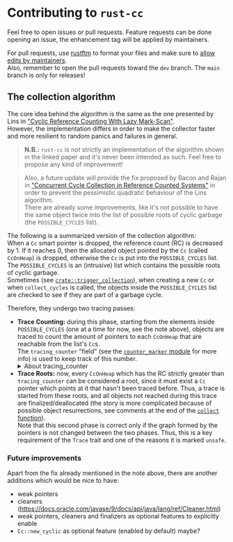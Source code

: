 # Contributing to `rust-cc`

Feel free to open issues or pull requests. Feature requests can be done opening an issue, the enhancement tag will be applied by maintainers.

For pull requests, use [rustftm](https://github.com/rust-lang/rustfmt) to format your files and make sure to
[allow edits by maintainers](https://docs.github.com/en/pull-requests/collaborating-with-pull-requests/working-with-forks/allowing-changes-to-a-pull-request-branch-created-from-a-fork).  
Also, remember to open the pull requests toward the `dev` branch. The `main` branch is only for releases!

## The collection algorithm

The core idea behind the algorithm is the same as the one presented by Lins in ["Cyclic Reference Counting With Lazy Mark-Scan"](https://kar.kent.ac.uk/22347/1/CyclicLin.pdf).  
However, the implementation differs in order to make the collector faster and more resilient to random panics and failures in general.

> **N.B.:** `rust-cc` is *not* strictly an implementation of the algorithm shown in the linked paper and it's never been
> intended as such. Feel free to propose any kind of improvement!

> Also, a future update will provide the fix proposed by Bacon and Rajan in
> ["Concurrent Cycle Collection in Reference Counted Systems"](https://pages.cs.wisc.edu/~cymen/misc/interests/Bacon01Concurrent.pdf)
> in order to prevent the pessimistic quadratic behaviour of the Lins algorithm.  
> There are already some improvements, like it's not possible to have the same object twice into the list of possible
> roots of cyclic garbage (the `POSSIBLE_CYCLES` list).

The following is a summarized version of the collection algorithm:  
When a `Cc` smart pointer is dropped, the reference count (RC) is decreased by 1. If it reaches 0, then the allocated
object pointed by the `Cc` (called `CcOnHeap`) is dropped, otherwise the `Cc` is put into the `POSSIBLE_CYCLES` list.  
The `POSSIBLE_CYCLES` is an (intrusive) list which contains the possible roots of cyclic garbage.  
Sometimes (see [`crate::trigger_collection`](./src/lib.rs)), when creating a new `Cc` or when `collect_cycles` is called,
the objects inside the `POSSIBLE_CYCLES` list are checked to see if they are part of a garbage cycle.

Therefore, they undergo two tracing passes:
- **Trace Counting:** during this phase, starting from the elements inside `POSSIBLE_CYCLES` (one at a time for now, see the note above),
  objects are traced to count the amount of pointers to each `CcOnHeap` that are reachable from the list's `Cc`s.  
  The `tracing_counter` "field" (see the [`counter_marker` module](./src/counter_marker.rs) for more info) is used to keep track of this number.
  <details>
  <summary>About tracing_counter</summary>
  <p>In the paper, Lins decrements the RC itself instead of using another counter. However, if during tracing there was a panic,
     it would be hard for `rust-cc` to restore the RC correctly. This is the reason for the choice of having another counter.
     The invariant regarding this second counter is that it must always be between 0 and RC inclusively. 
  </p>
  </details>
- **Trace Roots:** now, every `CcOnHeap` which has the RC strictly greater than `tracing_counter` can be considered a root,
  since it must exist a `Cc` pointer which points at it that hasn't been traced before. Thus, a trace is started from these roots,
  and all objects not reached during this trace are finalized/deallocated (the story is more complicated because of possible
  object resurrections, see comments at the end of the [`collect` function](./src/lib.rs)).  
  Note that this second phase is correct only if the graph formed by the pointers is not changed between the two phases. Thus,
  this is a key requirement of the `Trace` trait and one of the reasons it is marked `unsafe`.

### Future improvements

Apart from the fix already mentioned in the note above, there are another additions which would be nice to have:
- weak pointers
- cleaners (https://docs.oracle.com/javase/9/docs/api/java/lang/ref/Cleaner.html)
- weak pointers, cleaners and finalizers as optional features to explicitly enable
- `Cc::new_cyclic` as optional feature (enabled by default) maybe?
